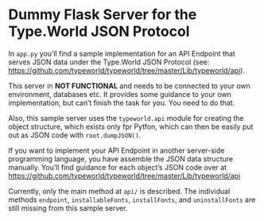 # Dummy Flask Server for the Type.World JSON Protocol

In `app.py` you’ll find a sample implementation for an API Endpoint that serves JSON data under the Type.World JSON Protocol (see: https://github.com/typeworld/typeworld/tree/master/Lib/typeworld/api).

This server in **NOT FUNCTIONAL** and needs to be connected to your own environment, databases etc. It provides some guidance to your own implementation, but can’t finish the task for you. You need to do that.

Also, this sample server uses the `typeworld.api` module for creating the object structure, which exists only fpr Pytfon, which can then be easily put out as JSON code with `root.dumpJSON()`.

If you want to implement your API Endpoint in another server-side programming language, you have assemble the JSON data structure manually. You’ll find guidance for each object’s JSON code over at https://github.com/typeworld/typeworld/tree/master/Lib/typeworld/api

Currently, only the main method at `api/` is described. The individual methods `endpoint`, `installableFonts`, `installFonts`, and `uninstallFonts` are still missing from this sample server.